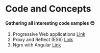 # Code and Concepts

#### Gathering all interesting code samples 😊

1. Progressive Web applications [Link](https://github.com/SrSandeepKumar/concept-code-samples/tree/master/PWA%20-%20frontend%20masters)
2. Proxy and Reflect (ES6) [Link](https://github.com/SrSandeepKumar/concept-code-samples/tree/master/Proxy%20%26%20Reflect%20(ES6))
3. Ngrx with Angular [Link](https://github.com/SrSandeepKumar/concept-code-samples/blob/master/ngrx-with-angular/index.md)